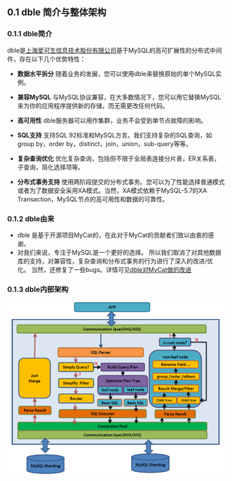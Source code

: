 ## 0.1 dble 简介与整体架构
### 0.1.1 dble简介
dble是[上海爱可生信息技术股份有限公司](http://www.actionsky.com/)基于MySQL的高可扩展性的分布式中间件，存在以下几个优势特性：

+ **数据水平拆分** 随着业务的发展，您可以使用dble来替换原始的单个MySQL实例。

+ **兼容MySQL** 与MySQL协议兼容，在大多数情况下，您可以用它替换MySQL来为你的应用程序提供新的存储，而无需更改任何代码。

+ **高可用性** dble服务器可以用作集群，业务不会受到单节点故障的影响。

+ **SQL支持** 支持SQL 92标准和MySQL方言。我们支持复杂的SQL查询，如group by，order by，distinct，join，union，sub-query等等。

+ **复杂查询优化** 优化复杂查询，包括但不限于全局表连接分片表，ER关系表，子查询，简化选择项等。

+ **分布式事务支持** 使用两阶段提交的分布式事务。您可以为了性能选择普通模式或者为了数据安全采用XA模式。当然，XA模式依赖于MySQL-5.7的XA Transaction，MySQL节点的高可用性和数据的可靠性。

###  0.1.2 dble由来
 
 + dble 是基于开源项目MyCat的，在此对于MyCat的贡献者们致以由衷的感谢。
 + 对我们来说，专注于MySQL是一个更好的选择。 所以我们取消了对其他数据库的支持，对兼容性，复杂查询和分布式事务的行为进行了深入的改进/优化。 当然，还修复了一些bugs。详情可见[dble对MyCat做的改进](0.2_dble_enhance_MyCat.md)
 
###  0.1.3 dble内部架构
![](pic/architecture.PNG)

  

